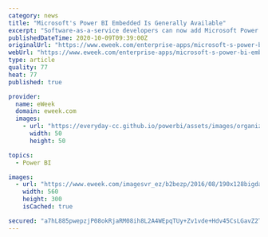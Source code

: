 ```yaml
---
category: news
title: "Microsoft's Power BI Embedded Is Generally Available"
excerpt: "Software-as-a-service developers can now add Microsoft Power BI visuals and reporting features to their business applications. Power BI's visuals and data exploration capabilities are poised to ..."
publishedDateTime: 2020-10-09T09:39:00Z
originalUrl: "https://www.eweek.com/enterprise-apps/microsoft-s-power-bi-embedded-is-generally-available"
webUrl: "https://www.eweek.com/enterprise-apps/microsoft-s-power-bi-embedded-is-generally-available"
type: article
quality: 77
heat: 77
published: true

provider:
  name: eWeek
  domain: eweek.com
  images:
    - url: "https://everyday-cc.github.io/powerbi/assets/images/organizations/eweek.com-50x50.jpg"
      width: 50
      height: 50

topics:
  - Power BI

images:
  - url: "https://www.eweek.com/imagesvr_ez/b2bezp/2016/08/190x128bigdataindustry1_3.jpg?alias=social_image"
    width: 560
    height: 300
    isCached: true

secured: "a7hL885pwepzjP08okRjaRM08ih8L2A4WEpqTUy+Zv1vde+Hdv45CsLGavZ2TWPSMVRBsUyUD3fgfp+xRD4OOC+6lHq6zVzlrSBVutI2Iwt9lVljoF566kriwNbbzg9Xlxon8/KYt8Wcvenfd7eaHuwniMuXfFIlSBOjCifeO2RZz94HxKma4MXBxwX16ePLtY+G4WFF9cpHobjwYMhLAtt90F64aSmMQ+GcJPHbu2Aq+wlvzoNTSmySnhdKEXKgdqjaanBUvy4WCyvGT+9k25Q79YZ9kcWSwG6CaYZ+RT9JO4GRwsE7zZ8zwvlr1bR+FC89g5LU2RTQbNn5fc+arQ88dDgtSl5ExjUSe4nyF4Q=;uq164MbDIkDn3G99xVlq+g=="
---
```



